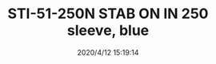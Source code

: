 ﻿---
layout: post 
title: STI-51-250N STAB ON IN 250 sleeve, blue
tags: FA SEL
categories: housing-terminal
overview: STAB ON IN 250 sleeve, blue,
series: 
part_number: STI-51-250N
thumb_img: static/202004/317-thumb-20200412232008.jpg
small_img: static/202004/317-20200412232008.jpg
date: 2020/4/12 15:19:14
---



